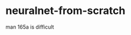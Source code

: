 # neuralnet-from-scratch
man 165a is difficult

[results of expreiments]: https://imgur.com/W2ptpSa
